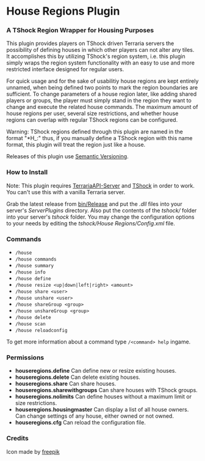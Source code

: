 House Regions Plugin
===================

### A TShock Region Wrapper for Housing Purposes

This plugin provides players on TShock driven Terraria servers the possibility 
of defining houses in which other players can not alter any tiles. It 
accomplishes this by utilizing TShock's region system, i.e. this plugin simply
wraps the region system functionality with an easy to use and more restricted
interface designed for regular users.

For quick usage and for the sake of usabilitiy house regions are kept entirely 
unnamed, when being defined two points to mark the region boundaries are 
sufficient.
To change parameters of a house region later, like adding shared players or 
groups, the player must simply stand in the region they want to change and 
execute the related house commands. The maximum amount of house regions per 
user, several size restrictions, and whether house regions can overlap with
regular TShock regions can be configured.

Warning: TShock regions defined through this plugin are named in the format 
"*H_<User>:<HouseIndex>" thus, if you manually define a TShock region with this 
name format, this plugin will treat the region just like a house.

Releases of this plugin use [Semantic Versioning](http://semver.org/).

### How to Install

Note: This plugin requires [TerrariaAPI-Server](https://github.com/NyxStudios/TerrariaAPI-Server) and [TShock](https://github.com/NyxStudios/TShock) in order to work. You can't use this with a vanilla Terraria server.

Grab the latest release from [bin/Release](https://github.com/CoderCow/HouseRegions-Plugin/tree/master/bin/Release) and put the _.dll_ files into your server's _ServerPlugins_ directory. Also put the contents of the _tshock/_ folder into your server's _tshock_ folder. You may change the configuration options to your needs by editing the _tshock/House Regions/Config.xml_ file.

### Commands

* `/house`
* `/house commands`
* `/house summary`
* `/house info`
* `/house define`
* `/house resize <up|down|left|right> <amount>`
* `/house share <user>`
* `/house unshare <user>`
* `/house shareGroup <group>`
* `/house unshareGroup <group>`
* `/house delete`
* `/house scan`
* `/house reloadconfig`

To get more information about a command type `/<command> help` ingame.

### Permissions

* **houseregions.define**
  Can define new or resize existing houses.
* **houseregions.delete**
  Can delete existing houses.
* **houseregions.share**
  Can share houses.
* **houseregions.sharewithgroups**
  Can share houses with TShock groups.
* **houseregions.nolimits**
  Can define houses without a maximum limit or size restrictions.
* **houseregions.housingmaster**
  Can display a list of all house owners. Can change settings of any house, either 
  owned or not owned.
* **houseregions.cfg**
  Can reload the configuration file.

### Credits

Icon made by [freepik](http://www.freepik.com/)